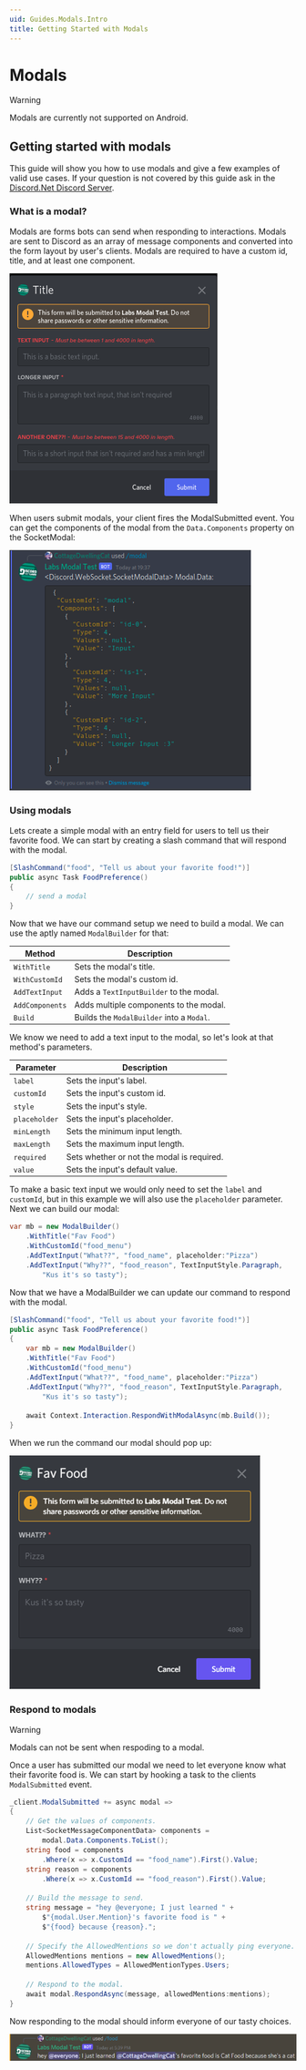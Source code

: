 ```yaml
---
uid: Guides.Modals.Intro
title: Getting Started with Modals
---
```

# Modals

> [!WARNING]
> Modals are currently not supported on Android.

## Getting started with modals
This guide will show you how to use modals and give a few examples of
valid use cases. If your question is not covered by this guide ask in the
[Discord.Net Discord Server](https://discord.gg/dnet).

### What is a modal?
Modals are forms bots can send when responding to interactions. Modals 
are sent to Discord as an array of message components and converted 
into the form layout by user's clients. Modals are required to have a
custom id, title, and at least one component. 

![Screenshot of a modal](images/image2.png)

When users submit modals, your client fires the ModalSubmitted event. 
You can get the components of the modal from the `Data.Components` property
on the SocketModal:

![Screenshot of modal data](images/image1.png) 

### Using modals

Lets create a simple modal with an entry field for users to
tell us their favorite food. We can start by creating a slash
command that will respond with the modal.
```cs
[SlashCommand("food", "Tell us about your favorite food!")]
public async Task FoodPreference()
{
    // send a modal
}
```

Now that we have our command setup we need to build a modal.
We can use the aptly named `ModalBuilder` for that:

| Method          | Description                               |
| --------------- | ----------------------------------------- |
| `WithTitle`     | Sets the modal's title.                   |
| `WithCustomId`  | Sets the modal's custom id.               |
| `AddTextInput`  | Adds a `TextInputBuilder` to the modal.   |
| `AddComponents` | Adds multiple components to the modal.    |
| `Build`         | Builds the `ModalBuilder` into a `Modal`. |

We know we need to add a text input to the modal, so let's look at that
method's parameters.

| Parameter     | Description                                |
| ------------- | ------------------------------------------ |
| `label`       | Sets the input's label.                    |
| `customId`    | Sets the input's custom id.                |
| `style`       | Sets the input's style.                    |
| `placeholder` | Sets the input's placeholder.              |
| `minLength`   | Sets the minimum input length.             |
| `maxLength`   | Sets the maximum input length.             |
| `required`    | Sets whether or not the modal is required. |
| `value`       | Sets the input's default value.            |

To make a basic text input we would only need to set the `label` and
`customId`, but in this example we will also use the `placeholder` 
parameter. Next we can build our modal:

```cs
var mb = new ModalBuilder()
    .WithTitle("Fav Food")
    .WithCustomId("food_menu")
    .AddTextInput("What??", "food_name", placeholder:"Pizza")
    .AddTextInput("Why??", "food_reason", TextInputStyle.Paragraph, 
        "Kus it's so tasty");
```

Now that we have a ModalBuilder we can update our command to respond
with the modal.

```cs
[SlashCommand("food", "Tell us about your favorite food!")]
public async Task FoodPreference()
{
    var mb = new ModalBuilder()
    .WithTitle("Fav Food")
    .WithCustomId("food_menu")
    .AddTextInput("What??", "food_name", placeholder:"Pizza")
    .AddTextInput("Why??", "food_reason", TextInputStyle.Paragraph, 
        "Kus it's so tasty");
    
    await Context.Interaction.RespondWithModalAsync(mb.Build());
}
```

When we run the command our modal should pop up:

![screenshot of the above modal](images/image3.png) 

### Respond to modals

> [!WARNING]
> Modals can not be sent when respoding to a modal.

Once a user has submitted our modal we need to let everyone know what
their favorite food is. We can start by hooking a task to the clients
`ModalSubmitted` event.
```cs
_client.ModalSubmitted += async modal =>
{
    // Get the values of components.
    List<SocketMessageComponentData> components =
        modal.Data.Components.ToList();
    string food = components
        .Where(x => x.CustomId == "food_name").First().Value;
    string reason = components
        .Where(x => x.CustomId == "food_reason").First().Value;

    // Build the message to send.
    string message = "hey @everyone; I just learned " + 
        $"{modal.User.Mention}'s favorite food is " +
        $"{food} because {reason}.";

    // Specify the AllowedMentions so we don't actually ping everyone.
    AllowedMentions mentions = new AllowedMentions();
    mentions.AllowedTypes = AllowedMentionTypes.Users;

    // Respond to the modal.
    await modal.RespondAsync(message, allowedMentions:mentions);
}
```

Now responding to the modal should inform everyone of our tasty 
choices.

![Responce of the modal submitted event](images/image4.png)